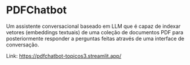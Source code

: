 # PDFChatbot
Um assistente conversacional baseado em LLM que é capaz de indexar vetores (embeddings textuais) de uma coleção de documentos PDF para posteriormente responder a perguntas feitas através de uma interface de conversação.

Link: https://pdfchatbot-topicos3.streamlit.app/